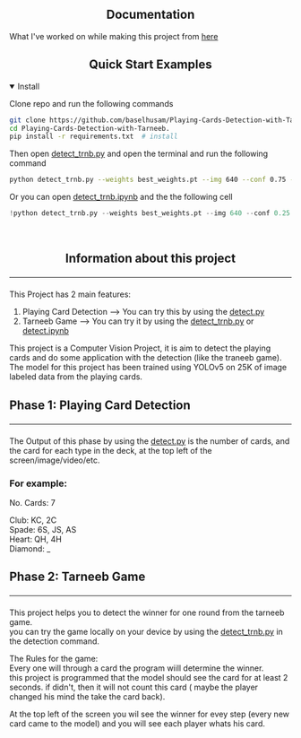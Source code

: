 ## <div align="center">Documentation</div>

What I've worked on while making this project from [here]() <br>

## <div align="center">Quick Start Examples</div>

<details open>
<summary>Install</summary>

Clone repo and run the following commands

```bash
git clone https://github.com/baselhusam/Playing-Cards-Detection-with-Tarneeb..git  # clone
cd Playing-Cards-Detection-with-Tarneeb.
pip install -r requirements.txt  # install
```

Then open [detect_trnb.py](https://github.com/baselhusam/Playing-Cards-Detection-with-Tarneeb./blob/master/detect_trnb.py) and open the terminal and run the following command
```bash
python detect_trnb.py --weights best_weights.pt --img 640 --conf 0.75 --source 0 # Terminal
```

Or you can open [detect_trnb.ipynb](https://github.com/baselhusam/Playing-Cards-Detection-with-Tarneeb./blob/master/detect.ipynb) and the the following cell
```python
!python detect_trnb.py --weights best_weights.pt --img 640 --conf 0.25 --source 0 #Tune the confidance hypterparameter
```

</details>
<br>

## <div align="center"> Information about this project </div> <hr>

This Project has 2 main features:
   1. Playing Card Detection  --> You can try this by using the [detect.py](https://github.com/baselhusam/Playing-Cards-Detection-with-Tarneeb./blob/master/detect.py)
   2. Tarneeb Game --> You can try it by using the [detect_trnb.py](https://github.com/baselhusam/Playing-Cards-Detection-with-Tarneeb./blob/master/detect_trnb.py) or [detect.ipynb](https://github.com/baselhusam/Playing-Cards-Detection-with-Tarneeb./blob/master/detect.ipynb)


This project is a Computer Vision Project, it is aim to detect the playing cards and do some application with the detection (like the traneeb game). <br>
The model for this project has been trained using YOLOv5 on 25K of image labeled data from the playing cards. <br>

## <div>  Phase 1: Playing Card Detection </div> <hr>

The Output of this phase by using the [detect.py](https://github.com/baselhusam/Playing-Cards-Detection-with-Tarneeb./blob/master/detect.py) is the number of cards, and the card for each type in the deck, at the top left of the screen/image/video/etc. <br>

### For example:

No. Cards: 7 <br>

Club: KC, 2C <br>
Spade: 6S, JS, AS <br>
Heart: QH, 4H <br>
Diamond: _ <br>


## <div> Phase 2: Tarneeb Game </div> <hr>

This project helps you to detect the winner for one round from the tarneeb game. <br>
you can try the game locally on your device by using the [detect_trnb.py]() in the detection command.

The Rules for the game: <br>
Every one will through a card the program wiill determine the winner. <br>
this project is programmed that the model should see the card for at least 2 seconds. if didn't, then it will not count this card ( maybe the player changed his mind the take the card back). <br>

At the top left of the screen you wil see the winner for evey step (every new card came to the model) and you will see each player whats his card.


